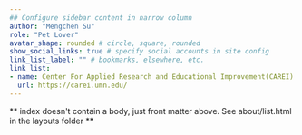 ```yaml
---
## Configure sidebar content in narrow column
author: "Mengchen Su"
role: "Pet Lover"
avatar_shape: rounded # circle, square, rounded
show_social_links: true # specify social accounts in site config
link_list_label: "" # bookmarks, elsewhere, etc.
link_list:
- name: Center For Applied Research and Educational Improvement(CAREI)
  url: https://carei.umn.edu/
---
```


** index doesn't contain a body, just front matter above.
See about/list.html in the layouts folder **
